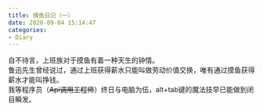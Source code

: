 ```yaml
---
title: 摸鱼日记（一）
date: 2020-09-04 15:14:47
categories:
- Diary
---
```

自不待言，上班族对于摸鱼有着一种天生的钟情。<br>
鲁迅先生曾经说过，通过上班获得薪水只能叫做劳动价值交换，唯有通过摸鱼获得薪水才能叫挣钱。<br>
我等程序员（~~Api调用工程师~~）终日与电脑为伍，alt+tab键的魔法技早已能做到闭目瞬发。



